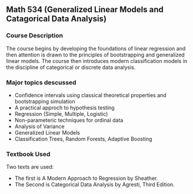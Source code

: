 ## Math 534 (Generalized Linear Models and Catagorical Data Analysis)

### Course Description
The course begins by developing the foundations of linear regression and then attention is drawn to the principles of bootstrapping and generalized
linear models. The course then introduces modern classification models in the discipline of categorical or discrete data analysis. 

### Major topics descussed 
- Confidence intervals using classical theoretical properties and bootstrapping simulation
- A practical approch to hypothesis testing
- Regression (Simple, Multiple, Logistic)
- Non-parameteric techniques for ordinal data
- Analysis of Variance
- Generalized Linear Models
- Classification Trees, Random Forests, Adaptive Boosting

### Textbook Used
Two texts are used:
- The first is A Modern Approach to Regression by Sheather.
- The Second is Categorical Data Analysis by Agresti, Third Edition.  
